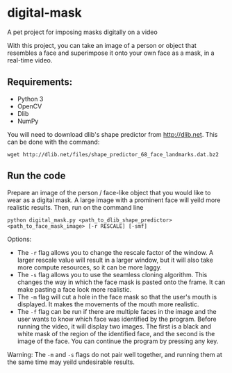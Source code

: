 # digital-mask
A pet project for imposing masks digitally on a video

With this project, you can take an image of a person or object that resembles a face and superimpose it onto your own face as a mask, in a real-time video.

## Requirements:
* Python 3
* OpenCV
* Dlib
* NumPy

You will need to download dlib's shape predictor from http://dlib.net. This can be done with the command:
```
wget http://dlib.net/files/shape_predictor_68_face_landmarks.dat.bz2
```

## Run the code
Prepare an image of the person / face-like object that you would like to wear as a digital mask. A large image with a prominent face will yeild more realistic results. 
Then, run on the command line
```
python digital_mask.py <path_to_dlib_shape_predictor> <path_to_face_mask_image> [-r RESCALE] [-smf]
```
Options:
* The `-r` flag allows you to change the rescale factor of the window. A larger rescale value will result in a larger window, but it will also take more compute resources, so it can be more laggy.
* The `-s` flag allows you to use the seamless cloning algorithm. This changes the way in which the face mask is pasted onto the frame. It can make pasting a face look more realistic.
* The `-m` flag will cut a hole in the face mask so that the user's mouth is displayed. It makes the movements of the mouth more realistic. 
* The `-f` flag can be run if there are multiple faces in the image and the user wants to know which face was identified by the program. Before running the video, it will display two images. The first is a black and white mask of the region of the identified face, and the second is the image of the face. You can continue the program by pressing any key.

Warning: The `-m` and `-s` flags do not pair well together, and running them at the same time may yeild undesirable results.
